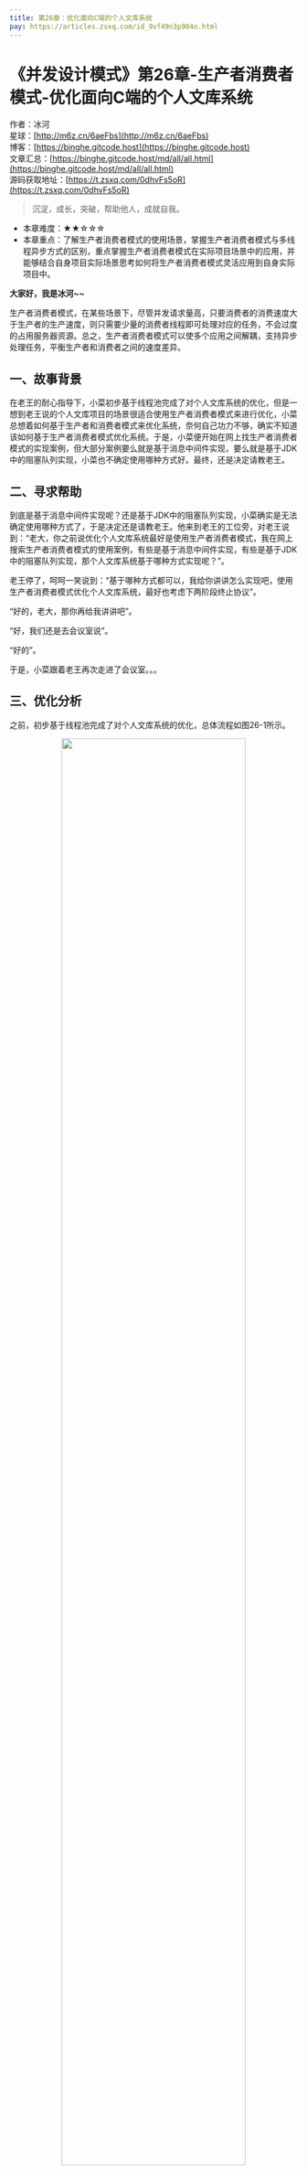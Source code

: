 ```yaml
---
title: 第26章：优化面向C端的个人文库系统
pay: https://articles.zsxq.com/id_9vf49n3p904o.html
---
```


# 《并发设计模式》第26章-生产者消费者模式-优化面向C端的个人文库系统

作者：冰河
<br/>星球：[http://m6z.cn/6aeFbs](http://m6z.cn/6aeFbs)
<br/>博客：[https://binghe.gitcode.host](https://binghe.gitcode.host)
<br/>文章汇总：[https://binghe.gitcode.host/md/all/all.html](https://binghe.gitcode.host/md/all/all.html)
<br/>源码获取地址：[https://t.zsxq.com/0dhvFs5oR](https://t.zsxq.com/0dhvFs5oR)

> 沉淀，成长，突破，帮助他人，成就自我。

* 本章难度：★★☆☆☆
* 本章重点：了解生产者消费者模式的使用场景，掌握生产者消费者模式与多线程异步方式的区别，重点掌握生产者消费者模式在实际项目场景中的应用，并能够结合自身项目实际场景思考如何将生产者消费者模式灵活应用到自身实际项目中。

**大家好，我是冰河~~**

生产者消费者模式，在某些场景下，尽管并发请求量高，只要消费者的消费速度大于生产者的生产速度，则只需要少量的消费者线程即可处理对应的任务，不会过度的占用服务器资源。总之，生产者消费者模式可以使多个应用之间解耦，支持异步处理任务，平衡生产者和消费者之间的速度差异。

## 一、故事背景

在老王的耐心指导下，小菜初步基于线程池完成了对个人文库系统的优化，但是一想到老王说的个人文库项目的场景很适合使用生产者消费者模式来进行优化，小菜总想着如何基于生产者和消费者模式来优化系统，奈何自己功力不够，确实不知道该如何基于生产者消费者模式优化系统。于是，小菜便开始在网上找生产者消费者模式的实现案例，但大部分案例要么就是基于消息中间件实现，要么就是基于JDK中的阻塞队列实现，小菜也不确定使用哪种方式好。最终，还是决定请教老王。

## 二、寻求帮助

到底是基于消息中间件实现呢？还是基于JDK中的阻塞队列实现，小菜确实是无法确定使用哪种方式了，于是决定还是请教老王。他来到老王的工位旁，对老王说到：“老大，你之前说优化个人文库系统最好是使用生产者消费者模式，我在网上搜索生产者消费者模式的使用案例，有些是基于消息中间件实现，有些是基于JDK中的阻塞队列实现，那个人文库系统基于哪种方式实现呢？”。

老王停了，呵呵一笑说到：“基于哪种方式都可以，我给你讲讲怎么实现吧，使用生产者消费者模式优化个人文库系统，最好也考虑下两阶段终止协议”。

“好的，老大，那你再给我讲讲吧”。

“好，我们还是去会议室说”。

“好的”。

于是，小菜跟着老王再次走进了会议室。。。

## 三、优化分析

之前，初步基于线程池完成了对个人文库系统的优化，总体流程如图26-1所示。

<div align="center">
    <img src="https://binghe.gitcode.host/assets/images/core/concurrent/2023-10-12-003.png?raw=true" width="80%">
    <br/>
</div>

但是这种方式有个弊端，如果并发量很高，线程池中的活跃线程数已达最大值，并且任务队列已满，此时再有新的任务到来时，就会触发拒绝策略。如果拒绝策略没选好，会影响用户体验，并且此时线程池处于高度饱和状态，CPU会频繁发生切换，在一定程度上也会引起系统的性能问题。

并且在对线程池进行调优时，如果线程数设置的太小，无法充分利用服务器的资源，提升并发性能。如果线程数设置的过大，就会造成CPU频繁切换，同样会引起性能问题。

对于像个人文库系统这种场景来说，最好的方式就是使用生产者消费者模式进行优化，那具体如何优化呢？其实，整体逻辑还是比较简单的，如图26-2所示。

## 查看全文

加入[冰河技术](http://m6z.cn/6aeFbs)知识星球，解锁完整技术文章与完整代码